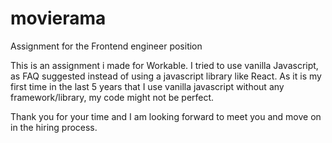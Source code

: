 # movierama
Assignment for the Frontend engineer position


This is an assignment i made for Workable.
I tried to use vanilla Javascript, as FAQ suggested instead of using a javascript library like React.
As it is my first time in the last 5 years that I use vanilla javascript without any framework/library, my code might not be perfect.

Thank you for your time and I am looking forward to meet you and move on in the hiring process.
